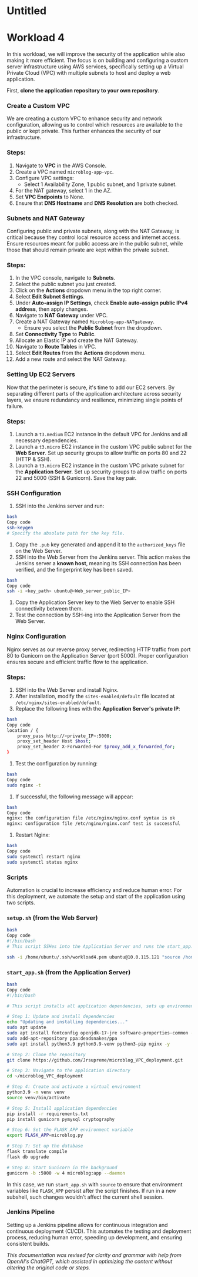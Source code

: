 # Untitled

# Workload 4

In this workload, we will improve the security of the application while also making it more efficient. The focus is on building and configuring a custom server infrastructure using AWS services, specifically setting up a Virtual Private Cloud (VPC) with multiple subnets to host and deploy a web application.

First, **clone the application repository to your own repository**.

### Create a Custom VPC

We are creating a custom VPC to enhance security and network configuration, allowing us to control which resources are available to the public or kept private. This further enhances the security of our infrastructure.

### Steps:

1. Navigate to **VPC** in the AWS Console.
2. Create a VPC named `microblog-app-vpc`.
3. Configure VPC settings:
    - Select 1 Availability Zone, 1 public subnet, and 1 private subnet.
4. For the NAT gateway, select 1 in the AZ.
5. Set **VPC Endpoints** to None.
6. Ensure that **DNS Hostname** and **DNS Resolution** are both checked.

### Subnets and NAT Gateway

Configuring public and private subnets, along with the NAT Gateway, is critical because they control local resource access and internet access. Ensure resources meant for public access are in the public subnet, while those that should remain private are kept within the private subnet.

### Steps:

1. In the VPC console, navigate to **Subnets**.
2. Select the public subnet you just created.
3. Click on the **Actions** dropdown menu in the top right corner.
4. Select **Edit Subnet Settings**.
5. Under **Auto-assign IP Settings**, check **Enable auto-assign public IPv4 address**, then apply changes.
6. Navigate to **NAT Gateway** under VPC.
7. Create a NAT Gateway named `Microblog-app-NATgateway`.
    - Ensure you select the **Public Subnet** from the dropdown.
8. Set **Connectivity Type** to **Public**.
9. Allocate an Elastic IP and create the NAT Gateway.
10. Navigate to **Route Tables** in VPC.
11. Select **Edit Routes** from the **Actions** dropdown menu.
12. Add a new route and select the NAT Gateway.

### Setting Up EC2 Servers

Now that the perimeter is secure, it's time to add our EC2 servers. By separating different parts of the application architecture across security layers, we ensure redundancy and resilience, minimizing single points of failure.

### Steps:

1. Launch a `t3.medium` EC2 instance in the default VPC for Jenkins and all necessary dependencies.
2. Launch a `t3.micro` EC2 instance in the custom VPC public subnet for the **Web Server**. Set up security groups to allow traffic on ports 80 and 22 (HTTP & SSH).
3. Launch a `t3.micro` EC2 instance in the custom VPC private subnet for the **Application Server**. Set up security groups to allow traffic on ports 22 and 5000 (SSH & Gunicorn). Save the key pair.

### SSH Configuration

1. SSH into the Jenkins server and run:

```bash
bash
Copy code
ssh-keygen
# Specify the absolute path for the key file.

```

1. Copy the `.pub` key generated and append it to the `authorized_keys` file on the Web Server.
2. SSH into the Web Server from the Jenkins server. This action makes the Jenkins server a **known host**, meaning its SSH connection has been verified, and the fingerprint key has been saved.

```bash
bash
Copy code
ssh -i <key_path> ubuntu@<Web_server_public_IP>

```

1. Copy the Application Server key to the Web Server to enable SSH connectivity between them.
2. Test the connection by SSH-ing into the Application Server from the Web Server.

### Nginx Configuration

Nginx serves as our reverse proxy server, redirecting HTTP traffic from port 80 to Gunicorn on the Application Server (port 5000). Proper configuration ensures secure and efficient traffic flow to the application.

### Steps:

1. SSH into the Web Server and install Nginx.
2. After installation, modify the `sites-enabled/default` file located at `/etc/nginx/sites-enabled/default`.
3. Replace the following lines with the **Application Server's private IP**:

```bash
bash
Copy code
location / {
    proxy_pass http://<private_IP>:5000;
    proxy_set_header Host $host;
    proxy_set_header X-Forwarded-For $proxy_add_x_forwarded_for;
}

```

1. Test the configuration by running:

```bash
bash
Copy code
sudo nginx -t

```

1. If successful, the following message will appear:

```bash
bash
Copy code
nginx: the configuration file /etc/nginx/nginx.conf syntax is ok
nginx: configuration file /etc/nginx/nginx.conf test is successful

```

1. Restart Nginx:

```bash
bash
Copy code
sudo systemctl restart nginx
sudo systemctl status nginx

```

### Scripts

Automation is crucial to increase efficiency and reduce human error. For this deployment, we automate the setup and start of the application using two scripts.

### `setup.sh` (from the Web Server)

```bash
bash
Copy code
#!/bin/bash
# This script SSHes into the Application Server and runs the start_app.sh script.

ssh -i /home/ubuntu/.ssh/workload4.pem ubuntu@10.0.115.121 "source /home/ubuntu/microblog_VPC_deployment/scripts/start_app.sh"

```

### `start_app.sh` (from the Application Server)

```bash
bash
Copy code
#!/bin/bash

# This script installs all application dependencies, sets up environment variables, and runs Gunicorn in the background.

# Step 1: Update and install dependencies
echo "Updating and installing dependencies..."
sudo apt update
sudo apt install fontconfig openjdk-17-jre software-properties-common -y
sudo add-apt-repository ppa:deadsnakes/ppa
sudo apt install python3.9 python3.9-venv python3-pip nginx -y

# Step 2: Clone the repository
git clone https://github.com/Jrsupreme/microblog_VPC_deployment.git

# Step 3: Navigate to the application directory
cd ~/microblog_VPC_deployment

# Step 4: Create and activate a virtual environment
python3.9 -m venv venv
source venv/bin/activate

# Step 5: Install application dependencies
pip install -r requirements.txt
pip install gunicorn pymysql cryptography

# Step 6: Set the FLASK_APP environment variable
export FLASK_APP=microblog.py

# Step 7: Set up the database
flask translate compile
flask db upgrade

# Step 8: Start Gunicorn in the background
gunicorn -b :5000 -w 4 microblog:app --daemon

```

In this case, we run `start_app.sh` with `source` to ensure that environment variables like `FLASK_APP` persist after the script finishes. If run in a new subshell, such changes wouldn’t affect the current shell session.

### Jenkins Pipeline

Setting up a Jenkins pipeline allows for continuous integration and continuous deployment (CI/CD). This automates the testing and deployment process, reducing human error, speeding up development, and ensuring consistent builds.

*This documentation was revised for clarity and grammar with help from OpenAI's ChatGPT, which assisted in optimizing the content without altering the original code or steps.*